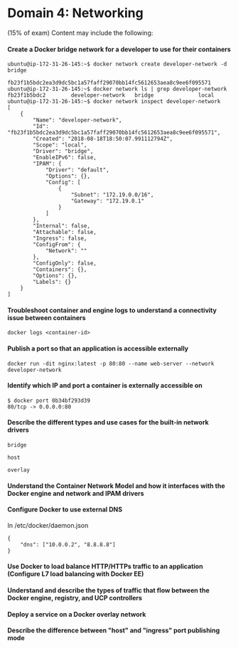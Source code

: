 # Domain​ ​4:​ ​Networking​ ​
(15%​ ​of​ ​exam) Content may include the following:
#### Create a Docker bridge network for a developer to use for their containers
`ubuntu@ip-172-31-26-145:~$ docker network create developer-network -d bridge`

```
fb23f1b5bdc2ea3d9dc5bc1a57faff29070bb14fc5612653aea8c9ee6f095571
ubuntu@ip-172-31-26-145:~$ docker network ls | grep developer-network
fb23f1b5bdc2        developer-network   bridge              local
ubuntu@ip-172-31-26-145:~$ docker network inspect developer-network
[
    {
        "Name": "developer-network",
        "Id": "fb23f1b5bdc2ea3d9dc5bc1a57faff29070bb14fc5612653aea8c9ee6f095571",
        "Created": "2018-08-18T18:50:07.991112794Z",
        "Scope": "local",
        "Driver": "bridge",
        "EnableIPv6": false,
        "IPAM": {
            "Driver": "default",
            "Options": {},
            "Config": [
                {
                    "Subnet": "172.19.0.0/16",
                    "Gateway": "172.19.0.1"
                }
            ]
        },
        "Internal": false,
        "Attachable": false,
        "Ingress": false,
        "ConfigFrom": {
            "Network": ""
        },
        "ConfigOnly": false,
        "Containers": {},
        "Options": {},
        "Labels": {}
    }
]
```
#### Troubleshoot container and engine logs to understand a connectivity issue between containers

`docker logs <container-id>`

#### Publish a port so that an application is accessible externally

`docker run -dit nginx:latest -p 80:80 --name web-server --network developer-network`

#### Identify which IP and port a container is externally accessible on
```
$ docker port 0b34bf293d39
80/tcp -> 0.0.0.0:80
```
#### Describe the different types and use cases for the built-in network drivers
```
bridge

host

overlay
```
#### Understand the Container Network Model and how it interfaces with the Docker engine and network and IPAM drivers

#### Configure Docker to use external DNS

In /etc/docker/daemon.json

```
{
    "dns": ["10.0.0.2", "8.8.8.8"]
}

```
#### Use Docker to load balance HTTP/HTTPs traffic to an application (Configure L7 load balancing with Docker EE)

#### Understand and describe the types of traffic that flow between the Docker engine, registry, and UCP controllers

#### Deploy a service on a Docker overlay network

#### Describe the difference between "host" and "ingress" port publishing mode

